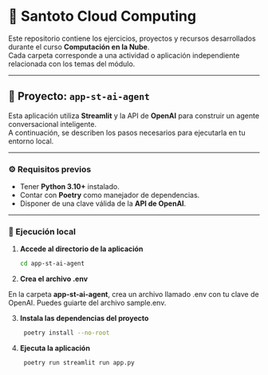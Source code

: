 # 🧠 Santoto Cloud Computing

Este repositorio contiene los ejercicios, proyectos y recursos desarrollados durante el curso **Computación en la Nube**.  
Cada carpeta corresponde a una actividad o aplicación independiente relacionada con los temas del módulo.

---

## 📂 Proyecto: `app-st-ai-agent`

Esta aplicación utiliza **Streamlit** y la API de **OpenAI** para construir un agente conversacional inteligente.  
A continuación, se describen los pasos necesarios para ejecutarla en tu entorno local.

---

### ⚙️ Requisitos previos

- Tener **Python 3.10+** instalado.  
- Contar con **Poetry** como manejador de dependencias.  
- Disponer de una clave válida de la **API de OpenAI**.

---

### 🚀 Ejecución local

1. **Accede al directorio de la aplicación**

   ```bash
   cd app-st-ai-agent
    ```

2. **Crea el archivo .env**

En la carpeta **app-st-ai-agent**, crea un archivo llamado .env con tu clave de OpenAI.
Puedes guiarte del archivo sample.env.

3. **Instala las dependencias del proyecto**

   ```bash
    poetry install --no-root
     ```

4. **Ejecuta la aplicación**

   ```bash
    poetry run streamlit run app.py
     ```